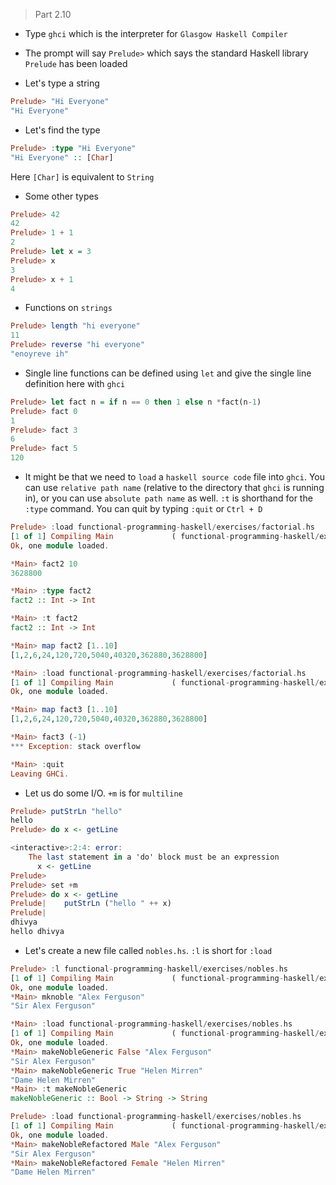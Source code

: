 > Part 2.10

* Type `ghci` which is the interpreter for `Glasgow Haskell Compiler`

* The prompt will say `Prelude>` which says the standard Haskell library `Prelude` has been loaded

* Let's type a string

````haskell
Prelude> "Hi Everyone"
"Hi Everyone"
````

* Let's find the type 
````haskell
Prelude> :type "Hi Everyone"
"Hi Everyone" :: [Char]
````
Here `[Char]` is equivalent to `String`

* Some other types 

````haskell
Prelude> 42
42
Prelude> 1 + 1
2
Prelude> let x = 3
Prelude> x
3
Prelude> x + 1
4
````

* Functions on `strings` 
````haskell
Prelude> length "hi everyone"
11
Prelude> reverse "hi everyone"
"enoyreve ih"
````

* Single line functions can be defined using `let` and give the single line definition here with `ghci`
````haskell
Prelude> let fact n = if n == 0 then 1 else n *fact(n-1)
Prelude> fact 0
1
Prelude> fact 3
6
Prelude> fact 5
120
````

* It might be that we need to `load` a `haskell source code` file into `ghci`. You can use `relative path name` (relative to the directory that `ghci` is running in), or you can use `absolute path name` as well. `:t` is shorthand for the `:type` command. You can quit by typing `:quit` or `Ctrl + D`

````haskell
Prelude> :load functional-programming-haskell/exercises/factorial.hs
[1 of 1] Compiling Main             ( functional-programming-haskell/exercises/factorial.hs, interpreted )
Ok, one module loaded.

*Main> fact2 10
3628800

*Main> :type fact2
fact2 :: Int -> Int

*Main> :t fact2
fact2 :: Int -> Int

*Main> map fact2 [1..10]
[1,2,6,24,120,720,5040,40320,362880,3628800]

*Main> :load functional-programming-haskell/exercises/factorial.hs
[1 of 1] Compiling Main             ( functional-programming-haskell/exercises/factorial.hs, interpreted )
Ok, one module loaded.

*Main> map fact3 [1..10]
[1,2,6,24,120,720,5040,40320,362880,3628800]

*Main> fact3 (-1)
*** Exception: stack overflow

*Main> :quit
Leaving GHCi.
````

* Let us do some I/O. `+m` is for `multiline`
````haskell
Prelude> putStrLn "hello"
hello
Prelude> do x <- getLine

<interactive>:2:4: error:
    The last statement in a 'do' block must be an expression
      x <- getLine
Prelude> 
Prelude> set +m
Prelude> do x <- getLine
Prelude|    putStrLn ("hello " ++ x)
Prelude|
dhivya
hello dhivya      
````

* Let's create a new file called `nobles.hs`. `:l` is short for `:load`
````haskell
Prelude> :l functional-programming-haskell/exercises/nobles.hs
[1 of 1] Compiling Main             ( functional-programming-haskell/exercises/nobles.hs, interpreted )
Ok, one module loaded.
*Main> mknoble "Alex Ferguson"
"Sir Alex Ferguson"
````

```haskell
*Main> :load functional-programming-haskell/exercises/nobles.hs
[1 of 1] Compiling Main             ( functional-programming-haskell/exercises/nobles.hs, interpreted )
Ok, one module loaded.
*Main> makeNobleGeneric False "Alex Ferguson"
"Sir Alex Ferguson"
*Main> makeNobleGeneric True "Helen Mirren"
"Dame Helen Mirren"
*Main> :t makeNobleGeneric
makeNobleGeneric :: Bool -> String -> String
```
```haskell
Prelude> :load functional-programming-haskell/exercises/nobles.hs
[1 of 1] Compiling Main             ( functional-programming-haskell/exercises/nobles.hs, interpreted )
Ok, one module loaded.
*Main> makeNobleRefactored Male "Alex Ferguson"
"Sir Alex Ferguson"
*Main> makeNobleRefactored Female "Helen Mirren"
"Dame Helen Mirren"
```
